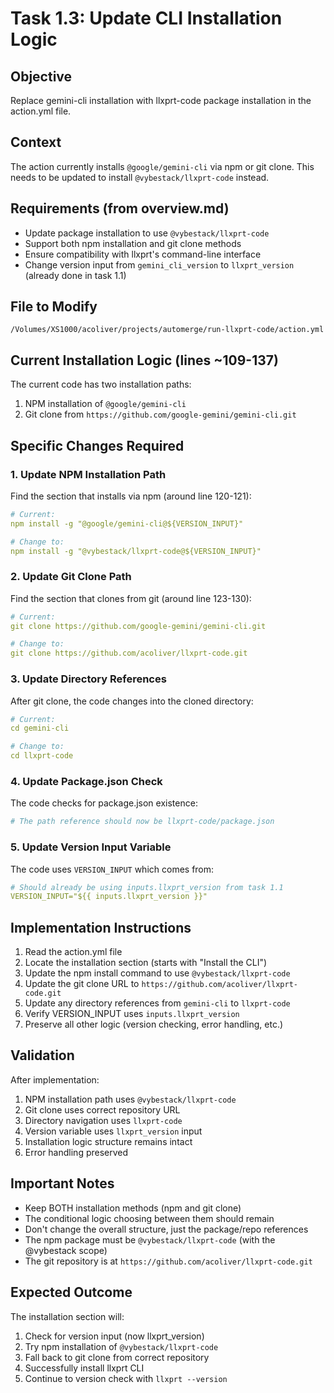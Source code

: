 # Task 1.3: Update CLI Installation Logic

## Objective
Replace gemini-cli installation with llxprt-code package installation in the action.yml file.

## Context
The action currently installs `@google/gemini-cli` via npm or git clone. This needs to be updated to install `@vybestack/llxprt-code` instead.

## Requirements (from overview.md)
- Update package installation to use `@vybestack/llxprt-code`
- Support both npm installation and git clone methods
- Ensure compatibility with llxprt's command-line interface
- Change version input from `gemini_cli_version` to `llxprt_version` (already done in task 1.1)

## File to Modify
`/Volumes/XS1000/acoliver/projects/automerge/run-llxprt-code/action.yml`

## Current Installation Logic (lines ~109-137)
The current code has two installation paths:
1. NPM installation of `@google/gemini-cli`
2. Git clone from `https://github.com/google-gemini/gemini-cli.git`

## Specific Changes Required

### 1. Update NPM Installation Path
Find the section that installs via npm (around line 120-121):
```yaml
# Current:
npm install -g "@google/gemini-cli@${VERSION_INPUT}"

# Change to:
npm install -g "@vybestack/llxprt-code@${VERSION_INPUT}"
```

### 2. Update Git Clone Path
Find the section that clones from git (around line 123-130):
```yaml
# Current:
git clone https://github.com/google-gemini/gemini-cli.git

# Change to:
git clone https://github.com/acoliver/llxprt-code.git
```

### 3. Update Directory References
After git clone, the code changes into the cloned directory:
```yaml
# Current:
cd gemini-cli

# Change to:
cd llxprt-code
```

### 4. Update Package.json Check
The code checks for package.json existence:
```yaml
# The path reference should now be llxprt-code/package.json
```

### 5. Update Version Input Variable
The code uses `VERSION_INPUT` which comes from:
```yaml
# Should already be using inputs.llxprt_version from task 1.1
VERSION_INPUT="${{ inputs.llxprt_version }}"
```

## Implementation Instructions

1. Read the action.yml file
2. Locate the installation section (starts with "Install the CLI")
3. Update the npm install command to use `@vybestack/llxprt-code`
4. Update the git clone URL to `https://github.com/acoliver/llxprt-code.git`
5. Update any directory references from `gemini-cli` to `llxprt-code`
6. Verify VERSION_INPUT uses `inputs.llxprt_version`
7. Preserve all other logic (version checking, error handling, etc.)

## Validation

After implementation:
1. NPM installation path uses `@vybestack/llxprt-code`
2. Git clone uses correct repository URL
3. Directory navigation uses `llxprt-code`
4. Version variable uses `llxprt_version` input
5. Installation logic structure remains intact
6. Error handling preserved

## Important Notes

- Keep BOTH installation methods (npm and git clone)
- The conditional logic choosing between them should remain
- Don't change the overall structure, just the package/repo references
- The npm package must be `@vybestack/llxprt-code` (with the @vybestack scope)
- The git repository is at `https://github.com/acoliver/llxprt-code.git`

## Expected Outcome

The installation section will:
1. Check for version input (now llxprt_version)
2. Try npm installation of `@vybestack/llxprt-code`
3. Fall back to git clone from correct repository
4. Successfully install llxprt CLI
5. Continue to version check with `llxprt --version`
